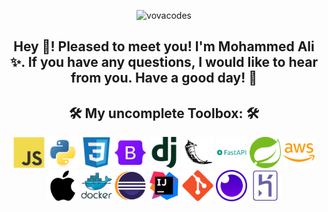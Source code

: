 <p align="center"><img src="#" alt="vovacodes" height="191" width="764"/></p>

<h2 align="center"> Hey 👋! Pleased to meet you! I'm Mohammed Ali ✨. If you have any questions, I would like to hear from you. Have a good day! 🤙</h2>

<h2 align="center">🛠️ My uncomplete Toolbox: 🛠️</h2>
<div align="center">
<img src="https://github.com/devicons/devicon/blob/master/icons/javascript/javascript-original.svg" alt="Javascript Logo" width="50" height="50" /> 
<img src="https://github.com/devicons/devicon/blob/master/icons/python/python-original.svg" alt="Javascript Logo" width="50" height="50" /> 
<img src="https://github.com/devicons/devicon/blob/master/icons/css3/css3-original.svg"  alt="CSS logo" width="50" height="50"/>
<img src="https://github.com/devicons/devicon/blob/master/icons/bootstrap/bootstrap-original.svg" alt="amazonwebservices Logo" width="50" height="50" />
<img src="https://github.com/devicons/devicon/blob/master/icons/django/django-plain.svg" alt="Django Logo" width="50" height="50" />
<img src="https://github.com/devicons/devicon/blob/master/icons/flask/flask-original.svg" alt="Flask Logo" width="50" height="50" />
<img src="https://github.com/devicons/devicon/blob/master/icons/fastapi/fastapi-plain-wordmark.svg" alt="FastAPI Logo" width="50" height="50" />
<img src="https://github.com/devicons/devicon/blob/master/icons/spring/spring-original.svg" alt="Spring Logo" width="50" height="50" />
<img src="https://github.com/devicons/devicon/blob/master/icons/amazonwebservices/amazonwebservices-plain-wordmark.svg" alt="amazonwebservices Logo" width="50" height="50" />
<img src="https://github.com/devicons/devicon/blob/master/icons/apple/apple-original.svg" alt="Apple Logo" width="50" height="50" />
<img src="https://github.com/devicons/devicon/blob/master/icons/docker/docker-original-wordmark.svg" alt="docker Logo" width="50" height="50" />
<img src="https://github.com/devicons/devicon/blob/master/icons/eclipse/eclipse-original.svg" alt="eclipse Logo" width="50" height="50" />
<img src="https://github.com/devicons/devicon/blob/master/icons/intellij/intellij-original.svg" alt="intellij Logo" width="50" height="50" />
<img src="https://github.com/devicons/devicon/blob/master/icons/git/git-original.svg" alt="git Logo" width="50" height="50" />
<img src="https://github.com/devicons/devicon/blob/master/icons/insomnia/insomnia-original.svg" alt="insomnia Logo" width="50" height="50" />
<img src="https://github.com/devicons/devicon/blob/master/icons/heroku/heroku-original.svg" alt="heroku Logo" width="50" height="50" />
</div>

